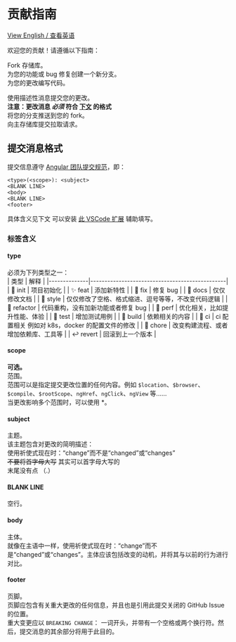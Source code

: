 # 贡献指南

[View English / 查看英语](./../CONTRIBUTING.md)

欢迎您的贡献！请遵循以下指南：

Fork 存储库。  
为您的功能或 bug 修复创建一个新分支。  
为您的更改编写代码。

<!-- 使用 [Prettier](https://prettier.cn) 格式化您的代码。   -->

使用描述性消息提交您的更改。  
**注意：更改消息 _必须_ 符合 [下文](#提交消息格式) 的格式**  
将您的分支推送到您的 fork。  
向主存储库提交拉取请求。

## 提交消息格式

提交信息遵守 [Angular 团队提交规范](https://github.com/angular/angular.js/blob/master/DEVELOPERS.md#-git-commit-guidelines)，即：

```
<type>(<scope>): <subject>
<BLANK LINE>
<body>
<BLANK LINE>
<footer>
```

具体含义见下文
可以安装 [此 VSCode 扩展](https://marketplace.visualstudio.com/items?itemName=redjue.git-commit-plugin) 辅助填写。  

### 标签含义

#### type

必须为下列类型之一：  
|     类型     |                         解释                    |
|--------------|------------------------------------------------|
| 🎉 init     | 项目初始化                                      |
| ✨ feat     | 添加新特性                                      |
| 🐞 fix      | 修复 bug                                        |
| 📃 docs     | 仅仅修改文档                                     |
| 🌈 style    | 仅仅修改了空格、格式缩进、逗号等等，不改变代码逻辑  |
| 🦄 refactor | 代码重构，没有加新功能或者修复 bug                |
| 🎈 perf     | 优化相关，比如提升性能、体验                       |
| 🧪 test     | 增加测试用例                                     |
| 🔧 build    | 依赖相关的内容                                   |
| 🐎 ci       | ci 配置相关 例如对 k8s，docker 的配置文件的修改    |
| 🐳 chore    | 改变构建流程、或者增加依赖库、工具等               |
| ↩ revert    | 回滚到上一个版本                                  |

#### scope
**可选。**  
范围。  
范围可以是指定提交更改位置的任何内容。例如 `$location`、`$browser`、`$compile`、`$rootScope`、`ngHref`、`ngClick`、`ngView` 等......  
当更改影响多个范围时，可以使用 *。  

#### subject
主题。  
该主题包含对更改的简明描述：  
使用祈使式现在时：“change”而不是“changed”或“changes”  
~~不要将首字母大写~~ 其实可以首字母大写的  
末尾没有点 （.）  

#### BLANK LINE
空行。  

#### body
主体。  
就像在主语中一样，使用祈使式现在时：“change”而不是“changed”或“changes”。主体应该包括改变的动机，并将其与以前的行为进行对比。  

#### footer
页脚。  
页脚应包含有关重大更改的任何信息，并且也是引用此提交关闭的 GitHub Issue 的位置。  
重大变更应以 `BREAKING CHANGE`： 一词开头，并带有一个空格或两个换行符。然后，提交消息的其余部分将用于此目的。  